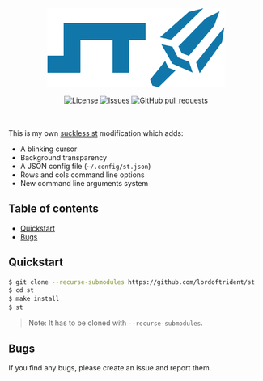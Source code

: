 <p align="center"><img width="350px" src="./res/logo.png"></p>
<p align="center">
	<a href="./LICENSE">
		<img alt="License" src="https://img.shields.io/badge/license-GPL v3-26c374?style=for-the-badge">
	</a>
	<a href="https://github.com/LordOfTrident/st/issues">
		<img alt="Issues" src="https://img.shields.io/github/issues/LordOfTrident/st?style=for-the-badge&color=4f79e4">
	</a>
	<a href="https://github.com/LordOfTrident/st/pulls">
		<img alt="GitHub pull requests" src="https://img.shields.io/github/issues-pr/LordOfTrident/st?style=for-the-badge&color=4f79e4">
	</a>
	<br><br><br>
</p>

This is my own [suckless st](https://st.suckless.org/) modification which adds:
- A blinking cursor
- Background transparency
- A JSON config file (`~/.config/st.json`)
- Rows and cols command line options
- New command line arguments system

## Table of contents
* [Quickstart](#quickstart)
* [Bugs](#bugs)

## Quickstart
```sh
$ git clone --recurse-submodules https://github.com/lordoftrident/st
$ cd st
$ make install
$ st
```

> Note: It has to be cloned with `--recurse-submodules`.

## Bugs
If you find any bugs, please create an issue and report them.
